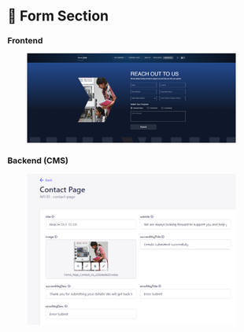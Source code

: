 # 📎 Form Section

### **Frontend**

<figure><img src="../../.gitbook/assets/Contact_landing-page.png" alt=""><figcaption></figcaption></figure>

### Backend (CMS)

<figure><img src="../../.gitbook/assets/contact-us-form-section-cms.png" alt=""><figcaption></figcaption></figure>
